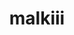 ---
title: malkiii
github: https://github.com/malkiii
mode: dark
transition: 3s
archetype:
- Game
---